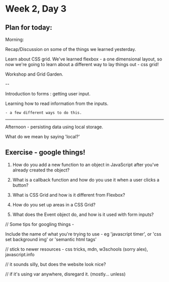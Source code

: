 # Week 2, Day 3

## Plan for today:

Morning: 

Recap/Discussion on some of the things we learned yesterday. 

Learn about CSS grid. We've learned flexbox - a one dimensional layout, so now we're going to learn about a different way to lay things out - css grid!

Workshop and Grid Garden. 

--

Introduction to forms : getting user input. 

Learning how to read information from the inputs. 

    - a few different ways to do this. 

---

Afternoon - persisting data using local storage. 

What do we mean by saying 'local?'


## Exercise - google things!

1.  How do you add a new function to an object in JavaScript after you've already created the object?

2. What is a callback function and how do you use it when a user clicks a button?

3. What is CSS Grid and how is it different from Flexbox?

4. How do you set up areas in a CSS Grid?

5. What does the Event object do, and how is it used with form inputs?


// Some tips for googling things - 

Include the name of what you're trying to use - eg 'javascript timer', or 'css set background img' or 'semantic html tags' 

// stick to newer resources - css tricks, mdn, w3schools (sorry alex), javascript.info

// it sounds silly, but does the website look nice?

// if it's using var anywhere, disregard it. (mostly... unless)

